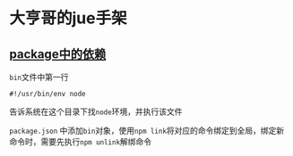 # 大亨哥的jue手架

## [package中的依赖](./PACKAGE.md)

`bin`文件中第一行
```
#!/usr/bin/env node
```
告诉系统在这个目录下找`node`环境，并执行该文件

`package.json` 中添加`bin`对象，使用`npm link`将对应的命令绑定到全局，绑定新命令时，需要先执行`npm unlink`解绑命令
